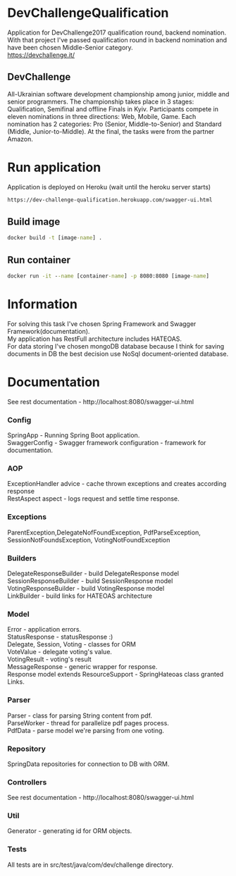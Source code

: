 # DevChallengeQualification

Application for DevChallenge2017 qualification round, backend nomination. </br>
With that project I've passed qualification round in backend nomination and have been chosen Middle-Senior category.</br>
https://devchallenge.it/

## DevChallenge
All-Ukrainian software development championship among junior, middle and senior programmers. The championship takes place in 3 stages: Qualification, Semifinal and offline Finals in Kyiv. Participants compete in eleven nominations in three directions: Web, Mobile, Game. Each nomination has 2 categories: Pro (Senior, Middle-to-Senior) and Standard (Middle, Junior-to-Middle). At the final, the tasks were from the partner Amazon.

# Run application
Application is deployed on Heroku (wait until the heroku server starts)
```cmd
https://dev-challenge-qualification.herokuapp.com/swagger-ui.html
```
## Build image
```cmd
docker build -t [image-name] .
```
## Run container
```cmd
docker run -it --name [container-name] -p 8080:8080 [image-name]
```
# Information
For solving this task I've chosen Spring Framework and Swagger Framework(documentation).</br>
My application has RestFull architecture includes HATEOAS.</br>
For data storing I've chosen mongoDB database because I think for saving documents in DB the best decision use NoSql document-oriented database.
# Documentation
See rest documentation - http://localhost:8080/swagger-ui.html
### Config
SpringApp - Running Spring Boot application.</br>
SwaggerConfig - Swagger framework configuration - framework for documentation.
### AOP
ExceptionHandler advice - cache thrown exceptions and creates according response</br>
RestAspect aspect - logs request and settle time response.
### Exceptions
ParentException,DelegateNofFoundException, PdfParseException, SessionNotFoundsException, VotingNotFoundException
### Builders
DelegateResponseBuilder - build DelegateResponse model</br>
SessionResponseBuilder - build SessionResponse model</br>
VotingResponseBuilder - build VotingResponse model</br>
LinkBuilder - build links for HATEOAS architecture
### Model
Error - application errors. </br>
StatusResponse - statusResponse :)</br>
Delegate, Session, Voting - classes for ORM</br>
VoteValue - delegate voting's value.</br>
VotingResult - voting's result</br>
MessageResponse - generic wrapper for response.</br>
Response model extends ResourceSupport - SpringHateoas class granted Links.
### Parser
Parser - class for parsing String content from pdf.</br>
ParseWorker - thread for parallelize pdf pages process.</br>
PdfData - parse model we're parsing from one voting.
### Repository
SpringData repositories for connection to DB with ORM.
### Controllers
See rest documentation - http://localhost:8080/swagger-ui.html
### Util
Generator - generating id for ORM objects.
### Tests
All tests are in src/test/java/com/dev/challenge directory.
